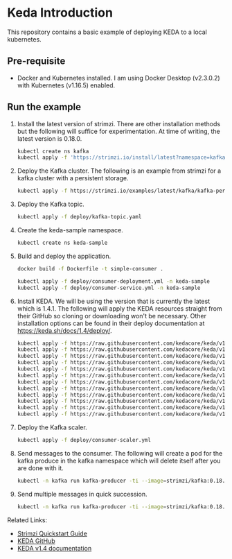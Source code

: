 # Keda Introduction
This repository contains a basic example of deploying KEDA to a local kubernetes.

## Pre-requisite
* Docker and Kubernetes installed. I am using Docker Desktop (v2.3.0.2) with Kubernetes (v1.16.5) enabled.

## Run the example

1. Install the latest version of strimzi. There are other installation methods but the following will suffice for experimentation. At time of writing, the latest version is 0.18.0.
    ```sh
    kubectl create ns kafka
    kubectl apply -f 'https://strimzi.io/install/latest?namespace=kafka' -n kafka
    ```
1. Deploy the Kafka cluster. The following is an example from strimzi for a kafka cluster with a persistent storage.
    ```sh
    kubectl apply -f https://strimzi.io/examples/latest/kafka/kafka-persistent-single.yaml -n kafka 
    ```
1. Deploy the Kafka topic.
    ```sh
    kubectl apply -f deploy/kafka-topic.yaml
    ```
1. Create the keda-sample namespace.
    ```sh
    kubectl create ns keda-sample
    ```
1. Build and deploy the application.
    ```sh
    docker build -f Dockerfile -t simple-consumer .

    kubectl apply -f deploy/consumer-deployment.yml -n keda-sample
    kubectl apply -f deploy/consumer-service.yml -n keda-sample
    ```
1. Install KEDA. We will be using the version that is currently the latest which is 1.4.1. The following will apply the KEDA resources straight from their GitHub so cloning or downloading won't be necessary. Other installation options can be found in their deploy documentation at https://keda.sh/docs/1.4/deploy/.
    ```sh
    kubectl apply -f https://raw.githubusercontent.com/kedacore/keda/v1.4.1/deploy/crds/keda.k8s.io_scaledobjects_crd.yaml
    kubectl apply -f https://raw.githubusercontent.com/kedacore/keda/v1.4.1/deploy/crds/keda.k8s.io_triggerauthentications_crd.yaml
    kubectl apply -f https://raw.githubusercontent.com/kedacore/keda/v1.4.1/deploy/00-namespace.yaml
    kubectl apply -f https://raw.githubusercontent.com/kedacore/keda/v1.4.1/deploy/01-service_account.yaml
    kubectl apply -f https://raw.githubusercontent.com/kedacore/keda/v1.4.1/deploy/10-cluster_role.yaml
    kubectl apply -f https://raw.githubusercontent.com/kedacore/keda/v1.4.1/deploy/11-role_binding.yaml
    kubectl apply -f https://raw.githubusercontent.com/kedacore/keda/v1.4.1/deploy/12-operator.yaml
    kubectl apply -f https://raw.githubusercontent.com/kedacore/keda/v1.4.1/deploy/20-metrics-cluster_role.yaml
    kubectl apply -f https://raw.githubusercontent.com/kedacore/keda/v1.4.1/deploy/21-metrics-role_binding.yaml
    kubectl apply -f https://raw.githubusercontent.com/kedacore/keda/v1.4.1/deploy/22-metrics-deployment.yaml
    kubectl apply -f https://raw.githubusercontent.com/kedacore/keda/v1.4.1/deploy/23-metrics-service.yaml
    kubectl apply -f https://raw.githubusercontent.com/kedacore/keda/v1.4.1/deploy/24-metrics-api_service.yaml
    ```
1. Deploy the Kafka scaler.
    ```sh
    kubectl apply -f deploy/consumer-scaler.yml
    ```
1. Send messages to the consumer. The following will create a pod for the kafka produce in the kafka namespace which will delete itself after you are done with it.
    ```sh
    kubectl -n kafka run kafka-producer -ti --image=strimzi/kafka:0.18.0-kafka-2.5.0 --rm=true --restart=Never -- bin/kafka-console-producer.sh --broker-list my-cluster-kafka-bootstrap:9092 --topic messages
    ```
1. Send multiple messages in quick succession.
    ```sh
    kubectl -n kafka run kafka-producer -ti --image=strimzi/kafka:0.18.0-kafka-2.5.0 --rm=true --restart=Never -- bin/kafka-producer-perf-test.sh --topic messages --throughput 3 --num-records 100 --record-size 4 --producer-props bootstrap.servers=my-cluster-kafka-bootstrap:9092
    ```

Related Links:
* <a href="https://strimzi.io/quickstarts/">Strimzi Quickstart Guide</a>
* <a href="https://github.com/kedacore/keda">KEDA GitHub</a>
* <a href="https://keda.sh/docs/1.4/">KEDA v1.4 documentation</a>
